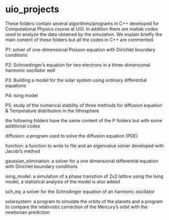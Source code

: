 # uio_projects
These folders contain several algorithms/programs in C++ developed for Computational Physics course at UiO.
In addition there are matlab codes used to analyze the data obtained by the simulation. We explain briefly the main content of these folders but all the codes in C++ are commented.

P1: solver of one-dimensional Poisson equation with Dirichlet boundary conditions 

P2: Schroedinger’s equation for two electrons in a three-dimensional harmonic oscillator well

P3: Building a model for the solar system using ordinary differential equations

P4: ising model

P5: study of the numerical stability of three methods for diffusion equation & Temperature distribution in the lithosphere

the following folders have the same content of the P folders but with some additional codes

diffusion: a program used to solve the diffusion equation (PDE)

function: a function to write to file and an eigenvalue solver developed with Jacobi’s method

gaussian_elimination: a solver for a one dimensional differential equation with Dirichlet boundary conditions

ising_model: a simulation of a phase transition of 2x2 lattice using the Ising model, a statistical analysis of the model is also added

sch_eq: a solver for the Schrodinger equation of an harmonic oscillator

solarsystem: a program to simulate the orbits of the planets and a program to compare the relativistic correction of the Mercury’s orbit with the newtonian prediction

